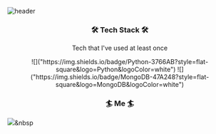 ![header](https://capsule-render.vercel.app/api?type=waving&color=89E5EB&height=300&section=header&text=JIHUN%20SEO&fontSize=90)

<h3 align="center">🛠 Tech Stack 🛠</h3>

<p align="center"> Tech that I've used at least once </p>

<p align="center">
![]("https://img.shields.io/badge/Python-3766AB?style=flat-square&logo=Python&logoColor=white") ![]("https://img.shields.io/badge/MongoDB-47A248?style=flat-square&logo=MongoDB&logoColor=white") 


<h3 align="center">🏄 Me 🏄 </h3>

<a href="https://sjh4773.github.io/"><img src="https://img.shields.io/badge/Tech Blog-1AB7EA?style=flat-square&logo=Vimeo&logoColor=white&link=https://sjh4773.github.io/"/></a>&nbsp